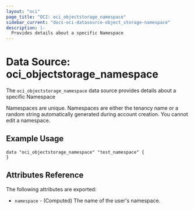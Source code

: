 ```yaml
---
layout: "oci"
page_title: "OCI: oci_objectstorage_namespace"
sidebar_current: "docs-oci-datasource-object_storage-namespace"
description: |-
  Provides details about a specific Namespace
---
```


# Data Source: oci_objectstorage_namespace
The `oci_objectstorage_namespace` data source provides details about a specific Namespace

Namespaces are unique. Namespaces are either the tenancy name or a random string automatically generated during
account creation. You cannot edit a namespace.


## Example Usage

```hcl
data "oci_objectstorage_namespace" "test_namespace" {
}
```

## Attributes Reference

The following attributes are exported:

* `namespace` - (Computed) The name of the user's namespace.

